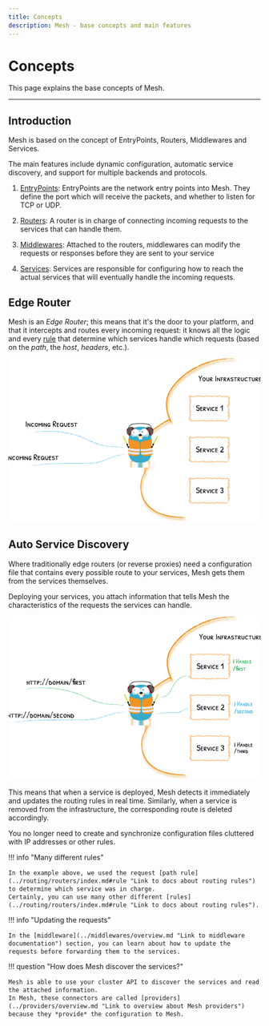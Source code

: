 ```yaml
---
title: Concepts
description: Mesh - base concepts and main features
---
```


# Concepts

This page explains the base concepts of Mesh.

---

## Introduction

Mesh is based on the concept of EntryPoints, Routers, Middlewares and Services.

The main features include dynamic configuration, automatic service discovery, and support for multiple backends and protocols.

1. [EntryPoints](../routing/entrypoints.md "Link to docs about EntryPoints"): EntryPoints are the network entry points into Mesh. They define the port which will receive the packets, and whether to listen for TCP or UDP.

2. [Routers](../routing/routers/index.md "Link to docs about routers"): A router is in charge of connecting incoming requests to the services that can handle them.

3. [Middlewares](../middlewares/overview.md "Link to docs about middlewares"): Attached to the routers, middlewares can modify the requests or responses before they are sent to your service

4. [Services](../routing/services/index.md "Link to docs about services"): Services are responsible for configuring how to reach the actual services that will eventually handle the incoming requests.

## Edge Router

Mesh is an *Edge Router*; this means that it's the door to your platform, and that it intercepts and routes every incoming request:
it knows all the logic and every [rule](../routing/routers/index.md#rule "Link to docs about routing rules") that determine which services handle which requests (based on the *path*, the *host*, *headers*, etc.).

![The Door to Your Infrastructure](../assets/img/mesh-concepts-1.png "Picture explaining the infrastructure")

## Auto Service Discovery

Where traditionally edge routers (or reverse proxies) need a configuration file that contains every possible route to your services, Mesh gets them from the services themselves.

Deploying your services, you attach information that tells Mesh the characteristics of the requests the services can handle.

![Decentralized Configuration](../assets/img/mesh-concepts-2.png "Picture about Decentralized Configuration")

This means that when a service is deployed, Mesh detects it immediately and updates the routing rules in real time.
Similarly, when a service is removed from the infrastructure, the corresponding route is deleted accordingly.

You no longer need to create and synchronize configuration files cluttered with IP addresses or other rules.

!!! info "Many different rules"

    In the example above, we used the request [path rule](../routing/routers/index.md#rule "Link to docs about routing rules") to determine which service was in charge.
    Certainly, you can use many other different [rules](../routing/routers/index.md#rule "Link to docs about routing rules").

!!! info "Updating the requests"

    In the [middleware](../middlewares/overview.md "Link to middleware documentation") section, you can learn about how to update the requests before forwarding them to the services.

!!! question "How does Mesh discover the services?"

    Mesh is able to use your cluster API to discover the services and read the attached information.
    In Mesh, these connectors are called [providers](../providers/overview.md "Link to overview about Mesh providers") because they *provide* the configuration to Mesh.
